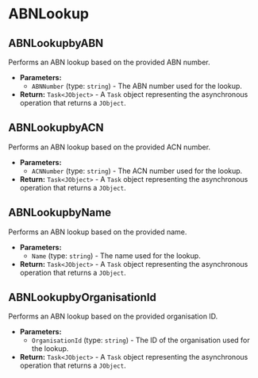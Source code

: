 # ABNLookup
## ABNLookupbyABN
Performs an ABN lookup based on the provided ABN number.
- **Parameters:**
    - `ABNNumber` (type: `string`) - The ABN number used for the lookup.
- **Return:** `Task<JObject>` - A `Task` object representing the asynchronous operation that returns a `JObject`.

## ABNLookupbyACN
Performs an ABN lookup based on the provided ACN number.
- **Parameters:**
    - `ACNNumber` (type: `string`) - The ACN number used for the lookup.
- **Return:** `Task<JObject>` - A `Task` object representing the asynchronous operation that returns a `JObject`.

## ABNLookupbyName
Performs an ABN lookup based on the provided name.
- **Parameters:**
    - `Name` (type: `string`) - The name used for the lookup.
- **Return:** `Task<JObject>` - A `Task` object representing the asynchronous operation that returns a `JObject`.

## ABNLookupbyOrganisationId
Performs an ABN lookup based on the provided organisation ID.
- **Parameters:**
    - `OrganisationId` (type: `string`) - The ID of the organisation used for the lookup.
- **Return:** `Task<JObject>` - A `Task` object representing the asynchronous operation that returns a `JObject`.

